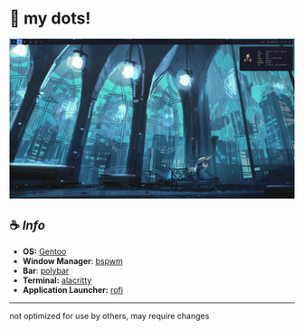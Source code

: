 # 💎 my dots! 
![Screenshot](imgs/screenshot.png)
## ☕  *Info*
- **OS:** [Gentoo](https://www.gentoo.org/)
- **Window Manager**: [bspwm](https://github.com/baskerville/bspwm)
- **Bar**: [polybar](https://github.com/polybar/polybar)
- **Terminal:** [alacritty](https://github.com/alacritty/alacritty)
- **Application Launcher:** [rofi](https://github.com/davatorium/rofi)

***
not optimized for use by others, may require changes
